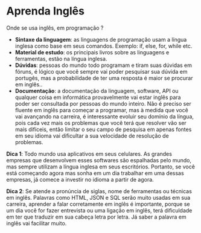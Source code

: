 # Aprenda Inglês

Onde se usa inglês, em programação ?
- **Sintaxe da linguagem**: as linguagens de programação usam a língua inglesa como base em seus comandos. Exemplo: if, else, for, while etc.
- **Material de estudo**: os principais livros sobre as linguagens e ferramentas, estão na língua inglesa.
- **Dúvidas**: pessoas do mundo todo programam e tiram suas dúvidas em fóruns, é lógico que você sempre vai poder pesquisar sua dúvida em portugês, mas a probabilidade de ter uma resposta é maior se procurar em inglês..
- **Documentação**: a documentação da linguagem, software, API ou qualquer coisa em informática provavelmente vai estar inglês para poder ser consultada por pessoas do mundo inteiro.
Não é preciso ser fluente em inglês para começar a programar, mas à medida que você vai avançando na carreira, é interessante evoluir seu domínio da língua, pois cada vez mais os problemas que você terá que resolver vão ser mais difíceis, então limitar o seu campo de pesquisa em apenas fontes em seu idioma vai dificultar a sua velocidade de resolução de problemas.
 
**Dica 1**: Todo mundo usa aplicativos em seus celulares. As grandes empresas que desenvolvem esses softwares são espalhadas pelo mundo, mas sempre utilizam a língua inglesa em seus escritórios. Portanto, se você está começando agora mas sonha em um dia trabalhar em uma dessas empresas, já comece a investir no idioma a partir de agora.

**Dica 2**:  Se atende a pronúncia de siglas, nome de ferramentas ou técnicas em inglês. Palavras como HTML, JSON e SQL serão muito usadas em sua carreira, aprender a falar corretamente em inglês é importante, porque se um dia você for fazer entrevista ou uma ligação em inglês, terá dificuldade em ter que traduzir em sua cabeça letra por letra. Já saber a palavra em inglês vai facilitar muito. 
